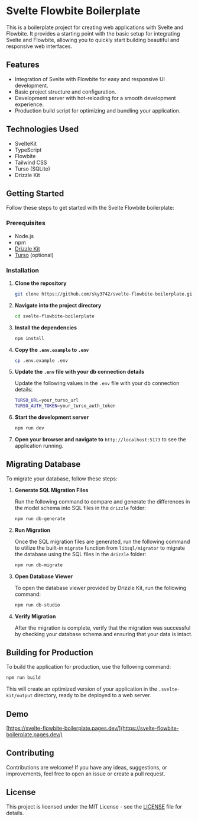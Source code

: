# Svelte Flowbite Boilerplate

This is a boilerplate project for creating web applications with Svelte and Flowbite. It provides a starting point with the basic setup for integrating Svelte and Flowbite, allowing you to quickly start building beautiful and responsive web interfaces.

## Features

- Integration of Svelte with Flowbite for easy and responsive UI development.
- Basic project structure and configuration.
- Development server with hot-reloading for a smooth development experience.
- Production build script for optimizing and bundling your application.

## Technologies Used

- SvelteKit
- TypeScript
- Flowbite
- Tailwind CSS
- Turso (SQLite)
- Drizzle Kit

## Getting Started

Follow these steps to get started with the Svelte Flowbite boilerplate:

### Prerequisites

- Node.js
- npm
- [Drizzle Kit](https://orm.drizzle.team/)
- [Turso](https://turso.tech/) (optional)

### Installation

1. **Clone the repository**

   ```bash
   git clone https://github.com/sky3742/svelte-flowbite-boilerplate.git
   ```

2. **Navigate into the project directory**

   ```bash
   cd svelte-flowbite-boilerplate
   ```

3. **Install the dependencies**

   ```bash
   npm install
   ```

4. **Copy the `.env.example` to `.env`**

   ```bash
   cp .env.example .env
   ```

5. **Update the `.env` file with your db connection details**

   Update the following values in the `.env` file with your db connection details:

   ```bash
   TURSO_URL=your_turso_url
   TURSO_AUTH_TOKEN=your_turso_auth_token
   ```

6. **Start the development server**

   ```bash
   npm run dev
   ```

7. **Open your browser and navigate to** `http://localhost:5173` to see the application running.

## Migrating Database

To migrate your database, follow these steps:

1. **Generate SQL Migration Files**

   Run the following command to compare and generate the differences in the model schema into SQL files in the `drizzle` folder:

   ```bash
   npm run db-generate
   ```

2. **Run Migration**

   Once the SQL migration files are generated, run the following command to utilize the built-in `migrate` function from `libsql/migrator` to migrate the database using the SQL files in the `drizzle` folder:

   ```bash
   npm run db-migrate
   ```

3. **Open Database Viewer**

   To open the database viewer provided by Drizzle Kit, run the following command:

   ```bash
   npm run db-studio
   ```

4. **Verify Migration**

   After the migration is complete, verify that the migration was successful by checking your database schema and ensuring that your data is intact.

## Building for Production

To build the application for production, use the following command:

```bash
npm run build
```

This will create an optimized version of your application in the `.svelte-kit/output` directory, ready to be deployed to a web server.

## Demo

[https://svelte-flowbite-boilerplate.pages.dev/](https://svelte-flowbite-boilerplate.pages.dev/)

## Contributing

Contributions are welcome! If you have any ideas, suggestions, or improvements, feel free to open an issue or create a pull request.

## License

This project is licensed under the MIT License - see the [LICENSE](LICENSE) file for details.
